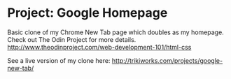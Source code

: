 # Project: Google Homepage

Basic clone of my Chrome New Tab page which doubles as my homepage. Check out The Odin Project for more details.
http://www.theodinproject.com/web-development-101/html-css

See a live version of my clone here: http://trikiworks.com/projects/google-new-tab/
